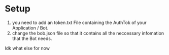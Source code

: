 # Setup

1. you need to add an token.txt File containing the AuthTok of your Application / Bot.
2. change the bob.json file so that it contains all the neccessary infomation that the Bot needs.

Idk what else for now